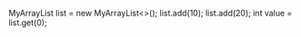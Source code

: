 MyArrayList<Integer> list = new MyArrayList<>();
list.add(10);
list.add(20);
int value = list.get(0);
